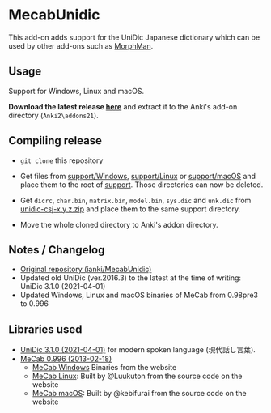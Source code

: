 # MecabUnidic

This add-on adds support for the UniDic Japanese dictionary which can be used by other add-ons such as [MorphMan](https://github.com/landonepps/MorphMan21).

## Usage

Support for Windows, Linux and macOS.

**Download the latest release [here](https://github.com/Luukuton/MecabUnidic/releases/latest)** and extract it to the Anki's add-on directory (`Anki2\addons21`).

## Compiling release

- `git clone` this repository

- Get files from [support/Windows](support/Windows), [support/Linux](support/Linux) or [support/macOS](support/macOS) and place them to the root of [support](support). Those directories can now be deleted.

- Get `dicrc`, `char.bin`, `matrix.bin`, `model.bin`, `sys.dic` and `unk.dic` from [unidic-csj-x.y.z.zip](https://unidic.ninjal.ac.jp/download) and place them to the same support directory.

- Move the whole cloned directory to Anki's addon directory.

## Notes / Changelog

- [Original repository (ianki/MecabUnidic)](https://github.com/ianki/MecabUnidic)
- Updated old UniDic (ver.2016.3) to the latest at the time of writing: UniDic 3.1.0 (2021-04-01)
- Updated Windows, Linux and macOS binaries of MeCab from 0.98pre3 to 0.996

## Libraries used

- [UniDic 3.1.0 (2021-04-01)](https://unidic.ninjal.ac.jp/download#unidic_csj) for modern spoken language (現代話し言葉).
- [MeCab 0.996 (2013-02-18)](https://taku910.github.io/mecab/)
  - [MeCab Windows](support/Windows) Binaries from the website
  - [MeCab Linux](support/Linux): Built by @Luukuton from the source code on the website
  - [MeCab macOS](support/Linux): Built by @kebifurai from the source code on the website
